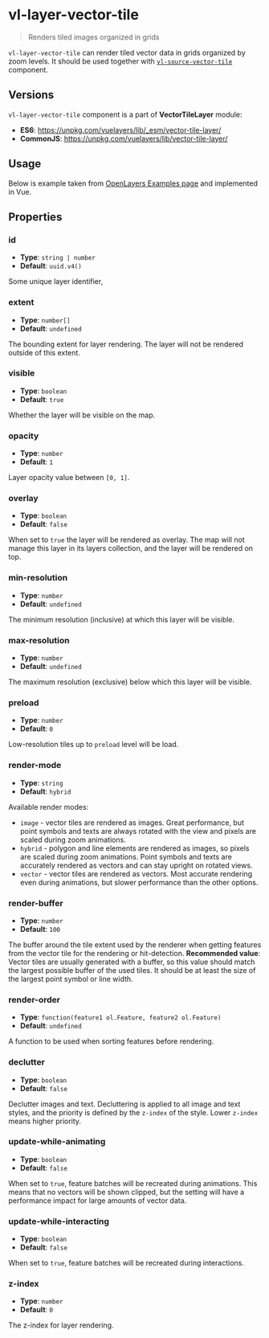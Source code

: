 # vl-layer-vector-tile

> Renders tiled images organized in grids

`vl-layer-vector-tile` can render tiled vector data in grids organized by zoom levels. It should be used together with 
[`vl-source-vector-tile`](/docs/component/vector-tile-source.md) component.

## Versions

`vl-layer-vector-tile` component is a part of **VectorTileLayer** module:

- **ES6**: https://unpkg.com/vuelayers/lib/_esm/vector-tile-layer/
- **CommonJS**: https://unpkg.com/vuelayers/lib/vector-tile-layer/

## Usage

Below is example taken from [OpenLayers Examples page](http://openlayers.org/en/v4.6.5/examples/vector-tile-info.html?q=vectortile)
and implemented in Vue.

<vuep template="#usage-example"></vuep>

<script v-pre type="text/x-template" id="usage-example">
<template>
  <vl-map :load-tiles-while-animating="true" :load-tiles-while-interacting="true" style="height: 400px">
    <vl-view :zoom.sync="zoom" :center.sync="center" :rotation.sync="rotation"></vl-view>
    
    <vl-layer-vector-tile>
      <vl-source-vector-tile :url="url"></vl-source-vector-tile>
      <vl-style-box>
        <vl-style-stroke :width="2" color="#2979ff"></vl-style-stroke>
        <vl-style-circle :radius="5">
          <vl-style-stroke :width="1.5" color="#2979ff"></vl-style-stroke>
        </vl-style-circle>
      </vl-style-box>
    </vl-layer-vector-tile>
  </vl-map>
</template>

<script>
  export default {
    data () {
      return { 
        zoom: 5,
        center: [0, 0],
        rotation: 0,
        url: 'https://basemaps.arcgis.com/v1/arcgis/rest/services/World_Basemap/VectorTileServer/tile/{z}/{y}/{x}.pbf',
      }
    },
  }
</script>
</script> 

## Properties

### id

- **Type**: `string | number`
- **Default**: `uuid.v4()`

Some unique layer identifier,

### extent

- **Type**: `number[]`
- **Default**: `undefined`

The bounding extent for layer rendering. The layer will not be rendered outside of this extent.

### visible

- **Type**: `boolean`
- **Default**: `true`

Whether the layer will be visible on the map.

### opacity

- **Type**: `number`
- **Default**: `1`

Layer opacity value between `[0, 1]`.

### overlay

- **Type**: `boolean`
- **Default**: `false`

When set to `true` the layer will be rendered as overlay. The map will not manage this layer in its layers collection, 
and the layer will be rendered on top.

### min-resolution

- **Type**: `number`
- **Default**: `undefined`

The minimum resolution (inclusive) at which this layer will be visible.

### max-resolution

- **Type**: `number`
- **Default**: `undefined`

The maximum resolution (exclusive) below which this layer will be visible.

### preload

- **Type**: `number`
- **Default**: `0`

Low-resolution tiles up to `preload` level will be load.

### render-mode

- **Type**: `string`
- **Default**: `hybrid`

Available render modes:

- `image` - vector tiles are rendered as images. Great performance, but point symbols and texts are always rotated with 
  the view and pixels are scaled during zoom animations.
- `hybrid` - polygon and line elements are rendered as images, so pixels are scaled during zoom animations. Point symbols 
  and texts are accurately rendered as vectors and can stay upright on rotated views.
- `vector` - vector tiles are rendered as vectors. Most accurate rendering even during animations, but slower performance 
  than the other options.
  
### render-buffer

- **Type**: `number`
- **Default**: `100`

The buffer around the tile extent used by the renderer when getting features from the vector tile for the rendering or hit-detection. 
**Recommended value**: Vector tiles are usually generated with a buffer, so this value should match the largest possible 
buffer of the used tiles. It should be at least the size of the largest point symbol or line width.

### render-order

- **Type**: `function(feature1 ol.Feature, feature2 ol.Feature)`
- **Default**: `undefined`

A function to be used when sorting features before rendering.

### declutter

- **Type**: `boolean`
- **Default**: `false`

Declutter images and text. Decluttering is applied to all image and text styles, and the priority is defined by 
the `z-index` of the style. Lower `z-index` means higher priority.

### update-while-animating

- **Type**: `boolean`
- **Default**: `false`

When set to `true`, feature batches will be recreated during animations. This means that no vectors will be shown clipped, 
but the setting will have a performance impact for large amounts of vector data.

### update-while-interacting

- **Type**: `boolean`
- **Default**: `false`

When set to `true`, feature batches will be recreated during interactions.

### z-index

- **Type**: `number`
- **Default**: `0`

The z-index for layer rendering.
